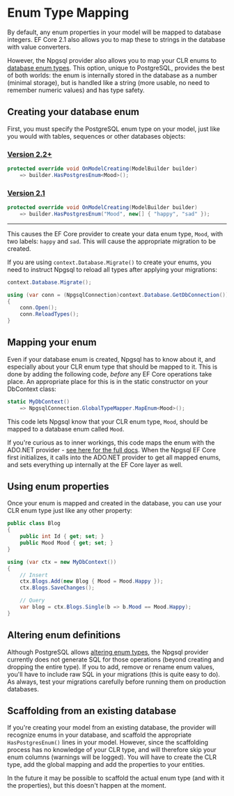 # Enum Type Mapping

By default, any enum properties in your model will be mapped to database integers. EF Core 2.1 also allows you to map these to strings in the database with value converters.

However, the Npgsql provider also allows you to map your CLR enums to [database enum types](https://www.postgresql.org/docs/current/static/datatype-enum.html). This option, unique to PostgreSQL, provides the best of both worlds: the enum is internally stored in the database as a number (minimal storage), but is handled like a string (more usable, no need to remember numeric values) and has type safety.

## Creating your database enum

First, you must specify the PostgreSQL enum type on your model, just like you would with tables, sequences or other databases objects:

### [Version 2.2+](#tab/tabid-1)

```c#
protected override void OnModelCreating(ModelBuilder builder)
    => builder.HasPostgresEnum<Mood>();
```

### [Version 2.1](#tab/tabid-2)

```c#
protected override void OnModelCreating(ModelBuilder builder)
    => builder.HasPostgresEnum("Mood", new[] { "happy", "sad" });
```

---

This causes the EF Core provider to create your data enum type, `Mood`, with two labels: `happy` and `sad`. This will cause the appropriate migration to be created.

If you are using `context.Database.Migrate()` to create your enums, you need to instruct Npgsql to reload all types after applying your migrations:

```c#
context.Database.Migrate();

using (var conn = (NpgsqlConnection)context.Database.GetDbConnection())
{
    conn.Open();
    conn.ReloadTypes();
}
```

## Mapping your enum

Even if your database enum is created, Npgsql has to know about it, and especially about your CLR enum type that should be mapped to it. This is done by adding the following code, *before* any EF Core operations take place. An appropriate place for this is in the static constructor on your DbContext class:

```c#
static MyDbContext()
    => NpgsqlConnection.GlobalTypeMapper.MapEnum<Mood>();
```

This code lets Npgsql know that your CLR enum type, `Mood`, should be mapped to a database enum called `Mood`.

If you're curious as to inner workings, this code maps the enum with the ADO.NET provider - [see here for the full docs](http://www.npgsql.org/doc/types/enums_and_composites.html). When the Npgsql EF Core first initializes, it calls into the ADO.NET provider to get all mapped enums, and sets everything up internally at the EF Core layer as well.

## Using enum properties

Once your enum is mapped and created in the database, you can use your CLR enum type just like any other property:

```c#
public class Blog
{
    public int Id { get; set; }
    public Mood Mood { get; set; }
}

using (var ctx = new MyDbContext())
{
    // Insert
    ctx.Blogs.Add(new Blog { Mood = Mood.Happy });
    ctx.Blogs.SaveChanges();

    // Query
    var blog = ctx.Blogs.Single(b => b.Mood == Mood.Happy);
}
```

## Altering enum definitions

Although PostgreSQL allows [altering enum types](https://www.postgresql.org/docs/current/static/sql-altertype.html), the Npgsql provider currently does not generate SQL for those operations (beyond creating and dropping the entire type). If you to add, remove or rename enum values, you'll have to include raw SQL in your migrations (this is quite easy to do). As always, test your migrations carefully before running them on production databases.

## Scaffolding from an existing database

If you're creating your model from an existing database, the provider will recognize enums in your database, and scaffold the appropriate `HasPostgresEnum()` lines in your model. However, since the scaffolding process has no knowledge of your CLR type, and will therefore skip your enum columns (warnings will be logged). You will have to create the CLR type, add the global mapping and add the properties to your entities.

In the future it may be possible to scaffold the actual enum type (and with it the properties), but this doesn't happen at the moment.
